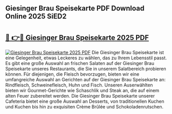 ## Giesinger Brau Speisekarte PDF Download Online 2025 SiED2

# <h2><a href="http://gc7t89b.nevu.top/?p=Giesinger+Brau+Speisekarte">🔗 👉🔴 Giesinger Brau Speisekarte 2025 PDF</a></h2>

[![Giesinger Brau Speisekarte 2025 PDF](https://i.imgur.com/dBaPXMq.png)](http://gc7t89b.nevu.top/?p=Giesinger+Brau+Speisekarte)
Die Giesinger Brau Speisekarte ist eine Gelegenheit, etwas Leckeres zu wählen, das zu Ihrem Lebensstil passt. Es gibt eine große Auswahl an frischen Salaten auf der Giesinger Brau Speisekarte unseres Restaurants, die Sie in unserem Salatbereich probieren können. Für diejenigen, die Fleisch bevorzugen, bieten wir eine umfangreiche Auswahl an Gerichten auf der Giesinger Brau Speisekarte an: Rindfleisch, Schweinefleisch, Huhn und Fisch. Unseren Auserwählten bieten wir Gourmet-Gerichte wie Schaschlik und Steak an, die auf einem alten Feuer zubereitet werden. Die Giesinger Brau Speisekarte unserer Cafeteria bietet eine große Auswahl an Desserts, von traditionellen Kuchen und Kuchen bis hin zu exquisiten Crème Brûlée und Schokoladenrutschen.
